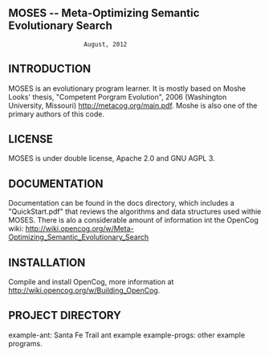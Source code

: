 
MOSES -- Meta-Optimizing Semantic Evolutionary Search
-----------------------------------------------------
                         August, 2012


INTRODUCTION
------------
MOSES is an evolutionary program learner. It is mostly based on Moshe
Looks' thesis, "Competent Porgram Evolution", 2006 (Washington 
University, Missouri) http://metacog.org/main.pdf. Moshe is also one of
the primary authors of this code.


LICENSE
-------
MOSES is under double license, Apache 2.0 and GNU AGPL 3.


DOCUMENTATION
-------------
Documentation can be found in the docs directory, which includes a 
"QuickStart.pdf" that reviews the algorithms and data structures
used withie MOSES.  There is alo a considerable amount of information
int the OpenCog wiki: 
http://wiki.opencog.org/w/Meta-Optimizing_Semantic_Evolutionary_Search


INSTALLATION
------------
Compile and install OpenCog, more information at
http://wiki.opencog.org/w/Building_OpenCog.


PROJECT DIRECTORY
-----------------
example-ant: Santa Fe Trail ant example
example-progs: other example programs.
